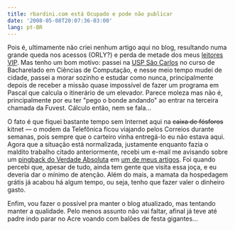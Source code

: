 ```yaml
---
title: rbardini.com está Ocupado e pode não publicar
date: '2008-05-08T20:07:36-03:00'
lang: pt-BR
---
```


Pois é, ultimamente não criei nenhum artigo aqui no blog, resultando numa grande queda nos acessos (ORLY?) e perda de metade dos meus [leitores VIP](https://www.feedburner.com/). Mas tenho um bom motivo: passei na [USP São Carlos](http://www.sc.usp.br/) no curso de Bacharelado em Ciências de Computação, e nesse meio tempo mudei de cidade, passei a morar sozinho e estudar como nunca, principalmente depois de receber a missão quase impossível de fazer um programa em Pascal que calcula o itinerário de um elevador. Parece moleza mas não é, principalmente por eu ter "pego o bonde andando" ao entrar na terceira chamada da Fuvest. Cálculo então, nem se fala...

O fato é que fiquei bastante tempo sem Internet aqui na ~~caixa de fósforos~~ kitnet — o modem da Telefônica ficou viajando pelos Correios durante semanas, pois sempre que o carteiro vinha entregá-lo eu não estava aqui. Agora que a situação está normalizada, justamente enquanto fazia o maldito trabalho citado anteriormente, recebi um e-mail me avisando sobre um [pingback do Verdade Absoluta](http://verdadeabsoluta.net/esporte/sangue-no-gelo-ou-nao) em [um de meus artigos](/a-luta-mais-violenta-durante-uma-partida-de-hoquei). Foi quando percebi que, apesar de tudo, ainda tem gente que visita essa joça, e eu deveria dar o mínimo de atenção. Além do mais, a mamata da hospedagem grátis já acabou há algum tempo, ou seja, tenho que fazer valer o dinheiro gasto.

Enfim, vou fazer o possível pra manter o blog atualizado, mas tentando manter a qualidade. Pelo menos assunto não vai faltar, afinal já teve até padre indo parar no Acre voando com balões de festa gigantes...
